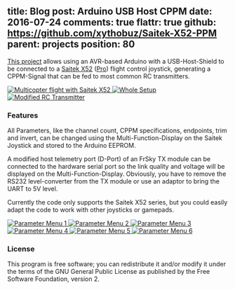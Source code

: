 title: Blog
post: Arduino USB Host CPPM
date: 2016-07-24
comments: true
flattr: true
github: https://github.com/xythobuz/Saitek-X52-PPM
parent: projects
position: 80
---

[This project](https://github.com/xythobuz/Saitek-X52-PPM) allows using an AVR-based Arduino with a USB-Host-Shield to be connected to a [Saitek X52](http://www.saitek.com/uk/prod/x52.html) ([Pro](http://www.saitek.com/uk/prod/x52pro.html)) flight control joystick, generating a CPPM-Signal that can be fed to most common RC transmitters.

<div class="lightgallery">
    <a href="https://www.youtube.com/watch?v=De_Ld6MerNo">
        <img src="http://img.youtube.com/vi/De_Ld6MerNo/0.jpg" alt="Multicopter flight with Saitek X52">
    </a>
    <a href="img/saitek1.jpg">
        <img src="img/saitek1_small.jpg" alt="Whole Setup">
    </a>
    <a href="img/saitek8.jpg">
        <img src="img/saitek8_small.jpg" alt="Modified RC Transmitter">
    </a>
</div>

### Features

All Parameters, like the channel count, CPPM specifications, endpoints, trim and invert, can be changed using the Multi-Function-Display on the Saitek Joystick and stored to the Arduino EEPROM.

A modified host telemetry port (D-Port) of an FrSky TX module can be connected to the hardware serial port so the link quality and voltage will be displayed on the Multi-Function-Display. Obviously, you have to remove the RS232 level-converter from the TX module or use an adaptor to bring the UART to 5V level.

Currently the code only supports the Saitek X52 series, but you could easily adapt the code to work with other joysticks or gamepads.

<div class="lightgallery">
    <a href="img/saitek2.jpg">
        <img src="img/saitek2_small.jpg" alt="Parameter Menu 1">
    </a>
    <a href="img/saitek3.jpg">
        <img src="img/saitek3_small.jpg" alt="Parameter Menu 2">
    </a>
    <a href="img/saitek4.jpg">
        <img src="img/saitek4_small.jpg" alt="Parameter Menu 3">
    </a>
    <a href="img/saitek5.jpg">
        <img src="img/saitek5_small.jpg" alt="Parameter Menu 4">
    </a>
    <a href="img/saitek6.jpg">
        <img src="img/saitek6_small.jpg" alt="Parameter Menu 5">
    </a>
    <a href="img/saitek7.jpg">
        <img src="img/saitek7_small.jpg" alt="Parameter Menu 6">
    </a>
</div>

### License

This program is free software; you can redistribute it and/or modify it under the terms of the GNU General Public License as published by the Free Software Foundation, version 2.

